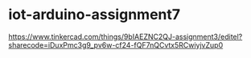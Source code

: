 # iot-arduino-assignment7



https://www.tinkercad.com/things/9bIAEZNC2QJ-assignment3/editel?sharecode=iDuxPmc3g9_pv6w-cf24-fQF7nQCvtx5RCwiyjvZup0
 
